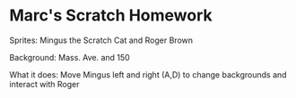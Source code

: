 # Marc's Scratch Homework
Sprites: Mingus the Scratch Cat and Roger Brown

Background: Mass. Ave. and 150

What it does: Move Mingus left and right (A,D) to change backgrounds and interact with Roger